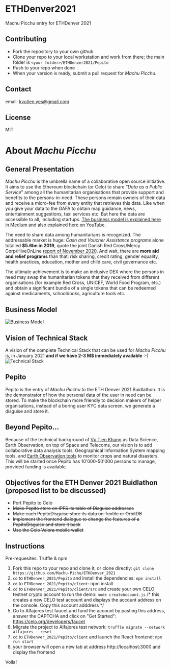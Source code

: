 # ETHDenver2021
Machu Picchu entry for ETHDenver 2021
## Contributing
* Fork the repository to your own github
* Clone your repo to your local workstation and work from there; the main folder is `<your folder>/ETHDenver2021/Pepito`
* Push to your repo when done
* When your version is ready, submit a pull request for _Machu Picchu_.
## Contact
email: kvutien.yes@gmail.com

## License
MIT
# About _Machu Picchu_
## General Presentation
_Machu Picchu_ is the umbrella name of a collaborative open source initiative. It aims to use the Ethereum blockchain (or Celo) to share “_Data as a Public Service_” among all the humanitarian organisations that provide support and benefits to the persons-in-need. These persons remain owners of their data and receive a micro-fee from every entity that retrieves this data. Like when you give your data to the GAFA to obtain map guidance, news, entertainment suggestions, taxi services etc. But here the data are accessible to all, including startups. [The business model is explained here in Medium](https://kvutien-yes.medium.com/machu-picchu-how-the-blockchain-can-help-persons-in-need-8396820d13d1) and also explained [here on YouTube](https://youtu.be/9fWTD8gf-Us).

The need to share data among humanitarians is recognized. The addressable market is huge: _Cash and Voucher Assistance programs_ alone totalled **$5.6bn in 2019**, quote the joint Danish Red Cross/Mercy Corp/HiveOnLine [report of November 2020](https://www.hivenetwork.online/blockchain-for-good/). And wait, there are **more aid  and relief programs** than that: risk sharing, credit rating, gender equality, health practices, education, mother and child care, civil governance etc.

The ultimate achievement is to make an inclusive DEX where the persons in need may swap the humanitarian tokens that they received from different organisations (for example Red Cross, UNICEF, World Food Program, etc.) and obtain a significant bundle of a single tokens that can be redeemed against medicaments, schoolbooks, agriculture tools etc.

## Business Model
![Business Model](https://github.com/Machu-Pichu/ETHDenver2021/blob/main/20210206%20Machu%20Picchu%20Business%20Model.png)

## Vision of Technical Stack
A vision of the complete Technical Stack that can be used for _Machu Picchu_ is, in January 2021 **and if we have 2-3 M$ immediately available** :-)
![Technical Stack](https://github.com/Machu-Pichu/ETHDenver2021/blob/main/20210206%20Machu%20Picchu%20Tech%20Stack.png)

## Pepito
Pepito is the entry of _Machu Picchu_ to the ETH Denver 2021 Buidlathon. It is the demonstrator of how the personal data of the user in need can be stored. To make the blockchain more friendly to decision makers of helper organisations, instead of a boring user KYC data screen, we generate a disguise and store it.

## Beyond Pepito…
Because of the technical background of [Vu Tien Khang](https://www.linkedin.com/in/kvutien/) as Data Science, Earth Observation, on top of Space and Telecoms, our vision is to add collaborative data analysis tools, Geographical Information System mapping tools, and [Earth Observation tools](https://ibisa.users.earthengine.app/view/mcgyver3) to monitor crops and natural disasters. This will be started once Pepito has 10'000-50'000 persons to manage, provided funding is available.

## Objectives for the ETH Denver 2021 Buidlathon (proposed list to be discussed)
* Port Pepito to Celo
* ~~Make Pepito store on IPFS its table of Disguise addresses~~
* ~~Make each PepitoDisguise store its data on Textile or OrbitDB~~
* ~~Implement the frontend dialogue to change the features of a PepitoDisguise and store it back~~
* ~~Use the Celo Valora mobile wallet~~

## Instructions

Pre-requesites: Truffle & npm

1. Fork this repo to your repo and clone it, or clone directly:
	`git clone https://github.com/Machu-Pichu/ETHDenver_2021`
2. `cd` to `ETHDenver_2021/Pepito` and install the dependencies:
	`npm install`
3. `cd` to `ETHDenver_2021/Pepito/client`:
	npm install
4. `cd` to `ETHDenver_2021/Pepito/client/src` and create your own CELO testnet crypto account to run the demo:
	`node createAccount.js`
	/* this creates a new CELO test account and displays the account address on the console. Copy this account adddress */
5. Go to Alfajores test faucet and fund the account by pasting this address, answer the CAPTCHA and click on "Get Started":
	https://celo.org/developers/faucet
6. Migrate the project to Alfajores test network:
	`truffle migrate --network alfajores --reset` 
7. `cd` to `ETHDenver_2021/Pepito/client` and launch the React frontend:
	`npm run start`
8. your browser will open a new tab at address http://localhost:3000 and display the frontend

Voila!
